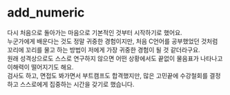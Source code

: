 # add_numeric
다시 처음으로 돌아가는 마음으로 기본적인 것부터 시작하기로 했어요.<br>
누군가에게 배운다는 것도 정말 귀중한 경험이지만, 처음 C언어를 공부했었던 것처럼 꼬리에 꼬리를 물고 하는 방법이 저에게 가장 귀중한 경험이 될 것 같더라구요.<br>
원래 성격상으로도 스스로 연구하지 않으면 어떤 상황에서도 끝없이 물음표가 나타나고 이해력이 떨어지기도 해요.<br>
검사도 하고, 면접도 봐가면서 부트캠프도 합격했지만, 많은 고민끝에 수강철회를 결정하고 스스로에게 집중하는 시간을 갖기로 했습니다.<br>

